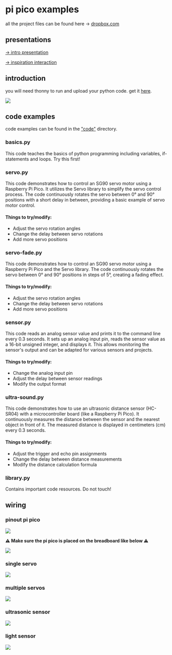# pi pico examples

all the project files can be found here -> [dropbox.com](https://www.dropbox.com/scl/fo/zu66jizje0ze2g21ary7w/AI1_X_uoX6rZ8rA7J_YPoxM?rlkey=wvhrg3wvdckzbqgg1zwdmody5&st=7a3ufhde&dl=0)

## presentations

[-> intro presentation](https://www.dropbox.com/scl/fi/6ntdqi58efld07rg5lvlu/1-intro.pdf?rlkey=u5vwwhn9kwhyzg89bzcil9qa6&st=lieinw5f&dl=0)

[-> inspiration interaction](https://www.dropbox.com/scl/fi/xgfonxzcsrou7xxt9kh1i/2-inspiration.pdf?rlkey=f8lg94x4h11dfo6lbnh6wdk4b&st=gijpmgby&dl=0)

## introduction

you will need thonny to run and upload your python code. get it [here](https://thonny.org/).

![](resources/thonny.png)

## code examples

code examples can be found in the ["code"](/code) directory.

### basics.py

This code teaches the basics of python programming including variables, if-statements and loops. Try this first!

### servo.py

This code demonstrates how to control an SG90 servo motor using a Raspberry Pi Pico. It utilizes the Servo library to simplify the servo control process. The code continuously rotates the servo between 0° and 90° positions with a short delay in between, providing a basic example of servo motor control.

#### Things to try/modify:

- Adjust the servo rotation angles
- Change the delay between servo rotations
- Add more servo positions

### servo-fade.py

This code demonstrates how to control an SG90 servo motor using a Raspberry Pi Pico and the Servo library. The code continuously rotates the servo between 0° and 90° positions in steps of 5°, creating a fading effect.

#### Things to try/modify:

- Adjust the servo rotation angles
- Change the delay between servo rotations
- Add more servo positions

### sensor.py

This code reads an analog sensor value and prints it to the command line every 0.3 seconds. It sets up an analog input pin, reads the sensor value as a 16-bit unsigned integer, and displays it. This allows monitoring the sensor's output and can be adapted for various sensors and projects.

#### Things to try/modify:

- Change the analog input pin
- Adjust the delay between sensor readings
- Modify the output format

### ultra-sound.py

This code demonstrates how to use an ultrasonic distance sensor (HC-SR04) with a microcontroller board (like a Raspberry Pi Pico). It continuously measures the distance between the sensor and the nearest object in front of it. The measured distance is displayed in centimeters (cm) every 0.3 seconds.

#### Things to try/modify:

- Adjust the trigger and echo pin assignments
- Change the delay between distance measurements
- Modify the distance calculation formula

### library.py

Contains important code resources. Do not touch!

## wiring

### pinout pi pico

![](https://www.raspberrypi.com/documentation/microcontrollers/images/pico-pinout.svg)

**⚠️ Make sure the pi pico is placed on the breadboard like below ⚠️**

![](resources/breadboard.png)

### single servo

![](resources/single-servo.png)

### multiple servos

![](resources/multi-servo.png)

### ultrasonic sensor

![](resources/ultrasonic.png)

### light sensor

![](resources/sensor.png)

